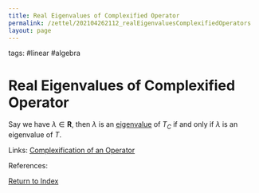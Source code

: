 ```yaml
---
title: Real Eigenvalues of Complexified Operator
permalink: /zettel/202104262112_realEigenvaluesComplexifiedOperators
layout: page
---
```

tags: #linear #algebra

# Real Eigenvalues of Complexified Operator

Say we have $\lambda \in \mathbf{R}$, then $\lambda$ is an [eigenvalue](202102120912_eigenvalueDefinition) of
$T_C$ if and only if $\lambda$ is an eigenvalue of $T$.

Links: [Complexification of an Operator](202104251532_complexificationOperator)

References: 

[Return to Index](index)